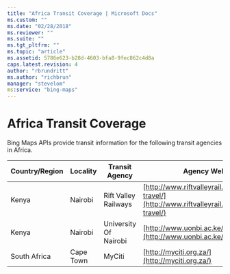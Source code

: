 ```yaml
---
title: "Africa Transit Coverage | Microsoft Docs"
ms.custom: ""
ms.date: "02/28/2018"
ms.reviewer: ""
ms.suite: ""
ms.tgt_pltfrm: ""
ms.topic: "article"
ms.assetid: 5786e623-b28d-4603-bfa8-9fec862c4d8a
caps.latest.revision: 4
author: "rbrundritt"
ms.author: "richbrun"
manager: "stevelom"
ms:service: "bing-maps"
---
```

# Africa Transit Coverage
Bing Maps APIs provide transit information for the following transit agencies in Africa.  
  
|Country/Region|Locality|Transit Agency|Agency Website|  
|---------------------|--------------|--------------------|--------------------|  
|Kenya|Nairobi|Rift Valley Railways|[http://www.riftvalleyrail.com/passenger-travel/](http://www.riftvalleyrail.com/passenger-travel/)|  
|Kenya|Nairobi|University Of Nairobi|[http://www.uonbi.ac.ke/](http://www.uonbi.ac.ke/)|  
|South Africa|Cape Town|MyCiti|[http://myciti.org.za/](http://myciti.org.za/)|